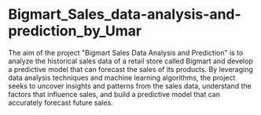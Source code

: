 # Bigmart_Sales_data-analysis-and-prediction_by_Umar
The aim of the project "Bigmart Sales Data Analysis and Prediction" is to analyze the historical sales data of a retail store called Bigmart and develop a predictive model that can forecast the sales of its products. By leveraging data analysis techniques and machine learning algorithms, the project seeks to uncover insights and patterns from the sales data, understand the factors that influence sales, and build a predictive model that can accurately forecast future sales.

